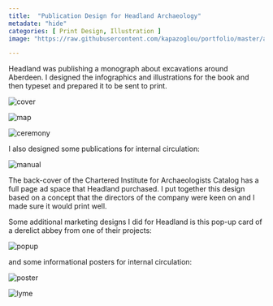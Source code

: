 ```yaml
---
title:  "Publication Design for Headland Archaeology"
metadate: "hide"
categories: [ Print Design, Illustration ]
image: "https://raw.githubusercontent.com/kapazoglou/portfolio/master/assets/images/item/gra_7.png"

---
```


Headland was publishing a monograph about excavations around Aberdeen. I designed the infographics and illustrations for the book and then typeset and prepared it to be sent to print.

![cover](https://raw.githubusercontent.com/kapazoglou/portfolio/master/assets/images/item/highway-through-history_Page_001.png)

![map](https://raw.githubusercontent.com/kapazoglou/portfolio/master/assets/images/item/highway-through-history_Page_024.png)

![ceremony](https://raw.githubusercontent.com/kapazoglou/portfolio/master/assets/images/item/highway-through-history_Page_079.png)

I also designed some publications for internal circulation:

![manual](https://raw.githubusercontent.com/kapazoglou/portfolio/master/assets/images/item/gra_10.png)


The back-cover of the Chartered Institute for Archaeologists Catalog has a full page ad space that Headland purchased. I put together this design based on a concept that the directors of the company were keen on and I made sure it would print well. 

Some additional marketing designs I did for Headland is this pop-up card of a derelict abbey from one of their projects:

![popup](https://raw.githubusercontent.com/kapazoglou/portfolio/master/assets/images/item/gra_8.png)

and some informational posters for internal circulation:

![poster](https://raw.githubusercontent.com/kapazoglou/portfolio/master/assets/images/item/gra_9.png)

![lyme](https://raw.githubusercontent.com/kapazoglou/portfolio/master/assets/images/item/2016-1HAS-Plant-Lyme-Services_Page_2.png)
